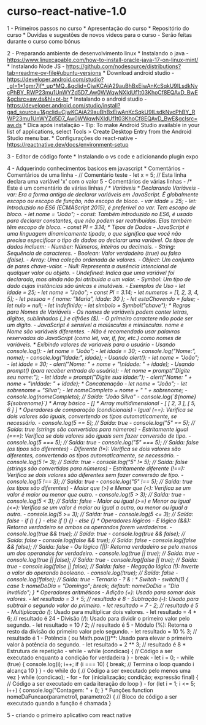 # curso-react-native-1.0


1 - Primeiros passos no curso
    * Apresentação do curso
    * Repositório do curso
    * Duvidas e sugestões de novos videos para o curso
        - Serão feitas durante o curso como bónus 

2 - Preparando ambiente de desenvolvimento linux
    * Instalando o java
        - https://www.linuxcapable.com/how-to-install-oracle-java-17-on-linux-mint/
    * Instalando Node JS
        - https://github.com/nodesource/distributions?tab=readme-ov-file#ubuntu-versions
    * Download android studio
        - https://developer.android.com/studio?_gl=1*1gmr7jf*_up*MQ..&gclid=CjwKCAiA29auBhBxEiwAnKcSqkU9ILsdkNvcPhBY_RWP23mu1UnWYZd5D7_Aw0WWqwNXIdUf1t03KhoCf8EQAvD_BwE&gclsrc=aw.ds&hl=pt-br
    * Instalando o android studio
        - https://developer.android.com/studio/install?gad_source=1&gclid=CjwKCAiA29auBhBxEiwAnKcSqkU9ILsdkNvcPhBY_RWP23mu1UnWYZd5D7_Aw0WWqwNXIdUf1t03KhoCf8EQAvD_BwE&gclsrc=aw.ds
    * Dica após instalação
        - Tip: To make Android Studio available in your list of applications, select Tools > Create Desktop Entry from the Android Studio menu bar.
    * Configurações do react-native
        - https://reactnative.dev/docs/environment-setup

3 - Editor de código fonte
    * Instalando o vs code e adicionando plugin expo

4 - Adquerindo conhecimentos basicos em javascript
    * Comentários
        - Comentários de uma linha 
            - // Comentário teste
            - let x = 5; // Esta linha declara uma variável 'x' com o valor 5
        - Comentários de várias linhas
            - 
                /* Este é um comentário
                    de várias linhas
                */
    * Variáveis
        * Declarando Variáveis
            - var: Era a forma antiga de declarar variáveis em JavaScript. É globalmente escopo ou escopo de função, não escopo de bloco.
                - var idade = 25;
            - let: Introduzido no ES6 (ECMAScript 2015), é preferível ao var. Tem escopo de bloco.
                - let nome = "João";
            - const: Também introduzido no ES6, é usado para declarar constantes, que não podem ser reatribuídas. Elas também têm escopo de bloco.
                - const PI = 3.14;
        * Tipos de Dados
            - JavaScript é uma linguagem dinamicamente tipada, o que significa que você não precisa especificar o tipo de dados ao declarar uma variável. Os tipos de dados incluem:
                - Number: Números, inteiros ou decimais.
                - String: Sequência de caracteres.
                - Boolean: Valor verdadeiro (true) ou falso (false).
                - Array: Uma coleção ordenada de valores.
                - Object: Um conjunto de pares chave-valor.
                - Null: Representa a ausência intencional de qualquer valor ou objeto.
                - Undefined: Indica que uma variável foi declarada, mas ainda não foi atribuída a um valor.
                - Symbol: Um tipo de dado cujas instâncias são únicas e imutáveis.
            - Exemplos de Uso
                - let idade = 25;
                - let nome = "João";
                - const PI = 3.14;
                - let numeros = [1, 2, 3, 4, 5];
                - let pessoa = { nome: "Maria", idade: 30 };
                - let estaChovendo = false;
                - let nulo = null;
                - let indefinido;
                - let simbolo = Symbol("chave");
        * Regras para Nomes de Variáveis
            - Os nomes de variáveis podem conter letras, dígitos, sublinhados (_) e cifrões ($).
            - O primeiro caractere não pode ser um dígito.
            - JavaScript é sensível a maiúsculas e minúsculas. nome e Nome são variáveis diferentes.
            - Não é recomendado usar palavras reservadas do JavaScript (como let, var, if, for, etc.) como nomes de variáveis.
    * Exibindo valores de variaveis para o usuário
        - Usando console.log():
            - let nome = "João";
            - let idade = 30;
            - console.log("Nome:", nome);
            - console.log("Idade:", idade);
        - Usando alert():
            - let nome = "João";
            - let idade = 30;
            - alert("Nome: " + nome + "\nIdade: " + idade);
        - Usando prompt() (para receber entrada do usuário):
            - let nome = prompt("Digite seu nome:");
            - let idade = prompt("Digite sua idade:");
            - alert("Nome: " + nome + "\nIdade: " + idade);
    * Concatenação
        - let nome = "João";
        - let sobrenome = "Silva";
        - let nomeCompleto = nome + " " + sobrenome;
        - console.log(nomeCompleto); // Saída: "João Silva"
        - console.log(`${nome} ${sobrenome}`)
    * Array básico
        - []
    * Array multidimensional
        - [ [ 2, 3 ], [ 5, 6 ] ]
    * Operadores de comparação (condicionais)
        - Igual (==): Verifica se dois valores são iguais, convertendo os tipos automaticamente, se necessário.
            - console.log(5 == 5); // Saída: true
            - console.log("5" == 5); // Saída: true (strings são convertidas para números)
        - Estritamente igual (===): Verifica se dois valores são iguais sem fazer conversão de tipo.
            - console.log(5 === 5); // Saída: true
            - console.log("5" === 5); // Saída: false (os tipos são diferentes)
        - Diferente (!=): Verifica se dois valores são diferentes, convertendo os tipos automaticamente, se necessário.
            - console.log(5 != 3); // Saída: true
            - console.log("5" != 5); // Saída: false (strings são convertidas para números)
        - Estritamente diferente (!==): Verifica se dois valores são diferentes sem fazer conversão de tipo.
            - console.log(5 !== 3); // Saída: true
            - console.log("5" !== 5); // Saída: true (os tipos são diferentes)
        - Maior que (>) e Menor que (<): Verifica se um valor é maior ou menor que outro.
            - console.log(5 > 3); // Saída: true
            - console.log(5 < 3); // Saída: false
        - Maior ou igual (>=) e Menor ou igual (<=): Verifica se um valor é maior ou igual a outro, ou menor ou igual a outro.
            - console.log(5 >= 3); // Saída: true
            - console.log(5 <= 3); // Saída: false
        - if () { }
        - else if () {}
        - else {}
    * Operadores lógicos
        - E lógico (&&): Retorna verdadeiro se ambos os operandos forem verdadeiros.
            - console.log(true && true);   // Saída: true
            - console.log(true && false);  // Saída: false
            - console.log(false && true);  // Saída: false
            - console.log(false && false); // Saída: false
        - Ou lógico (||): Retorna verdadeiro se pelo menos um dos operandos for verdadeiro.
            - console.log(true || true);   // Saída: true
            - console.log(true || false);  // Saída: true
            - console.log(false || true);  // Saída: true
            - console.log(false || false); // Saída: false
        - Negação lógica (!): Inverte o valor do operando booleano.
            - console.log(!true);  // Saída: false
            - console.log(!false); // Saída: true
        - Ternario 
            - ? & :
    * Switch
        - switch(1) {
             case 1:
                nomeDoDia = "Domingo";
                break;
            default:
                nomeDoDia = "Dia inválido";
            }
    * Operadores aritméticos
        - Adição (+): Usado para somar dois valores.
            - let resultado = 3 + 5; // resultado é 8
        - Subtração (-): Usado para subtrair o segundo valor do primeiro.
            - let resultado = 7 - 2; // resultado é 5
        - Multiplicação (*): Usado para multiplicar dois valores.
            - let resultado = 4 * 6; // resultado é 24
        - Divisão (/): Usado para dividir o primeiro valor pelo segundo.
            - let resultado = 10 / 2; // resultado é 5
        - Módulo (%): Retorna o resto da divisão do primeiro valor pelo segundo.
            - let resultado = 10 % 3; // resultado é 1
        - Potência ( ou Math.pow())**: Usado para elevar o primeiro valor à potência do segundo.
            - let resultado = 2 ** 3; // resultado é 8
    * Estrutura de repetição 
        - while
            - while (condicao) {
                // Código a ser executado enquanto a condição for verdadeira
            }
            - break
                - let i = 0;
                - while (true) {
                    console.log(i);
                    i++;
                    if (i === 10) {
                        break; // Termina o loop quando i alcança 10
                    }
                }
        - do while
            do {
                // Código a ser executado pelo menos uma vez
            } while (condicao);
        - for
            - for (inicialização; condição; expressão final) {
                // Código a ser executado em cada iteração do loop
            }
            - for (let i = 1; i <= 5; i++) {
                console.log("Contagem: " + i);
            }
    * Funções
        function nomeDaFuncao(parametro1, parametro2) {
           // Bloco de código a ser executado quando a função é chamada
        }

5 - criando o primeiro aplicativo com react native
